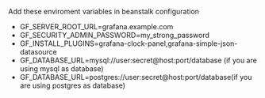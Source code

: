 Add these enviroment variables in beanstalk configuration

- GF_SERVER_ROOT_URL=grafana.example.com
- GF_SECURITY_ADMIN_PASSWORD=my_strong_password
- GF_INSTALL_PLUGINS=grafana-clock-panel,grafana-simple-json-datasource
- GF_DATABASE_URL=mysql://user:secret@host:port/database (if you are using mysql as database) 
- GF_DATABASE_URL=postgres://user:secret@host:port/database(if you are using postgres as database)